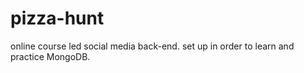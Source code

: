 # pizza-hunt
online course led social media back-end. set up in order to learn and practice MongoDB.
